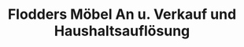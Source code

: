 ---
title: "Flodders Möbel An u. Verkauf und Haushaltsauflösung"
url: /halle-saale/flodders-moebel-an-u-verkauf-und-haushaltsaufloesung/
shop: Gebrauchtwaren
---